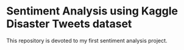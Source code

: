 # Sentiment Analysis using Kaggle Disaster Tweets dataset

This repository is devoted to my first sentiment analysis project.
